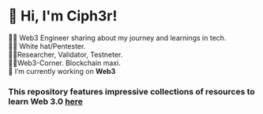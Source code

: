 <!-- Level 3: Add custom code -->
# 👋 Hi, I'm Ciph3r!
👨‍💻 Web3 Engineer sharing about my journey and learnings in tech.<br/>
👨‍💻 White hat/Pentester.<br/>
👨‍💻Researcher, Validator, Testneter.<br/>
👨‍💻Web3-Corner. Blockchain maxi.<br/>
🔭 I’m currently working on **Web3**<br/>

### This repository features impressive collections of resources to learn Web 3.0 [**here**](https://github.com/DZayee/DZayee/blob/main/asset)
